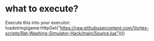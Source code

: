 # what to execute?
Execute this into your executor: loadstring(game:HttpGet("https://raw.githubusercontent.com/Vortex-scripts/Rat-Washing-Simulator-Hack/main/Source.lua"))()
